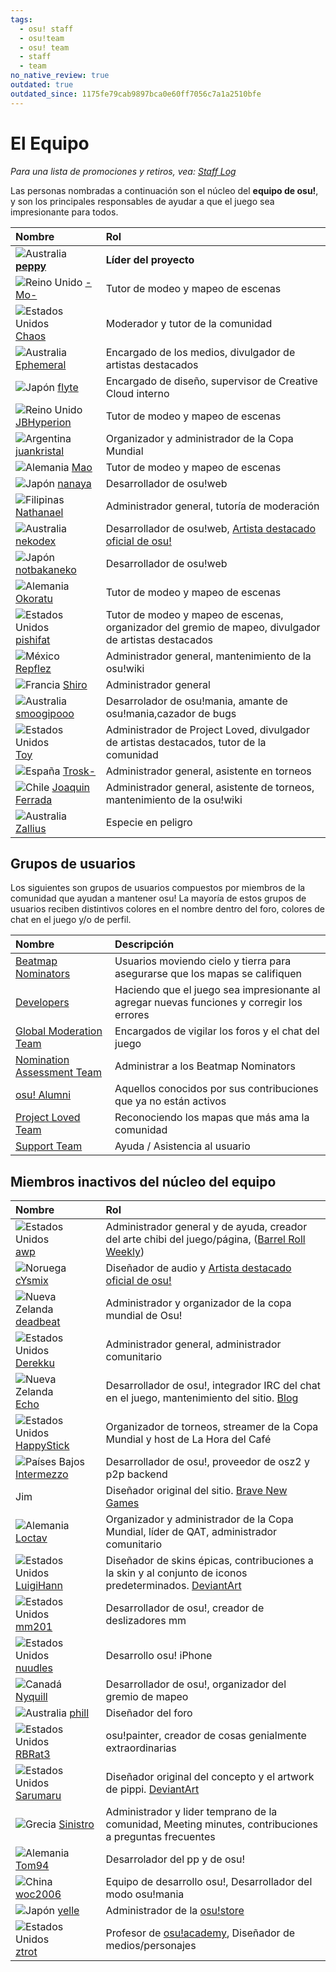 ```yaml
---
tags:
  - osu! staff
  - osu!team
  - osu! team
  - staff
  - team
no_native_review: true
outdated: true
outdated_since: 1175fe79cab9897bca0e60ff7056c7a1a2510bfe
---
```


# El Equipo

*Para una lista de promociones y retiros, vea: [Staff Log](/wiki/Staff_Log)*

Las personas nombradas a continuación son el núcleo del **equipo de osu!**, y son los principales responsables de ayudar a que el juego sea impresionante para todos.

| Nombre | Rol |
| :-- | :-- |
| ![][flag_AU] **[peppy](https://osu.ppy.sh/users/2)** | **Líder del proyecto** |
| ![][flag_GB] [-Mo-](https://osu.ppy.sh/users/2202163) | Tutor de modeo y mapeo de escenas |
| ![][flag_US] [Chaos](https://osu.ppy.sh/users/2628870) | Moderador y tutor de la comunidad |
| ![][flag_AU] [Ephemeral](https://osu.ppy.sh/users/102335) | Encargado de los medios, divulgador de artistas destacados |
| ![][flag_JP] [flyte](https://osu.ppy.sh/users/3103765) | Encargado de diseño, supervisor de Creative Cloud interno |
| ![][flag_GB] [JBHyperion](https://osu.ppy.sh/users/4879508) | Tutor de modeo y mapeo de escenas |
| ![][flag_AR] [juankristal](https://osu.ppy.sh/users/443656) | Organizador y administrador de la Copa Mundial |
| ![][flag_DE] [Mao](https://osu.ppy.sh/users/2204515) | Tutor de modeo y mapeo de escenas |
| ![][flag_JP] [nanaya](https://osu.ppy.sh/users/2387883) | Desarrollador de osu!web |
| ![][flag_PH] [Nathanael](https://osu.ppy.sh/users/2295078) | Administrador general, tutoría de moderación |
| ![][flag_AU] [nekodex](https://osu.ppy.sh/users/102) | Desarrollador de osu!web, [Artista destacado oficial de osu!](https://osu.ppy.sh/beatmaps/artists/1) |
| ![][flag_JP] [notbakaneko](https://osu.ppy.sh/users/10751776) | Desarrollador de osu!web |
| ![][flag_DE] [Okoratu](https://osu.ppy.sh/users/1623405) | Tutor de modeo y mapeo de escenas |
| ![][flag_US] [pishifat](https://osu.ppy.sh/users/3178418) | Tutor de modeo y mapeo de escenas, organizador del gremio de mapeo, divulgador de artistas destacados |
| ![][flag_MX] [Repflez](https://osu.ppy.sh/users/201392) | Administrador general, mantenimiento de la osu!wiki |
| ![][flag_FR] [Shiro](https://osu.ppy.sh/users/113005) | Administrador general |
| ![][flag_AU] [smoogipooo](https://osu.ppy.sh/users/1040328) | Desarrolador de osu!mania, amante de osu!mania,cazador de bugs |
| ![][flag_US] [Toy](https://osu.ppy.sh/users/2757689) | Administrador de Project Loved, divulgador de artistas destacados, tutor de la comunidad |
| ![][flag_ES] [Trosk-](https://osu.ppy.sh/users/3469385) | Administrador general, asistente en torneos |
| ![][flag_CL] [Joaquin Ferrada](https://osu.ppy.sh/users/24260289) | Administrador general, asistente de torneos, mantenimiento de la osu!wiki |
| ![][flag_AU] [Zallius](https://osu.ppy.sh/users/55) | Especie en peligro |

## Grupos de usuarios

Los siguientes son grupos de usuarios compuestos por miembros de la comunidad que ayudan a mantener osu! La mayoría de estos grupos de usuarios reciben distintivos colores en el nombre dentro del foro, colores de chat en el juego y/o de perfil.

| Nombre | Descripción |
| :-- | :-- |
| [Beatmap Nominators](Beatmap_Nominators) | Usuarios moviendo cielo y tierra para asegurarse que los mapas se califiquen |
| [Developers](Developers) | Haciendo que el juego sea impresionante al agregar nuevas funciones y corregir los errores |
| [Global Moderation Team](Global_Moderation_Team) | Encargados de vigilar los foros y el chat del juego |
| [Nomination Assessment Team](Nomination_Assessment_Team) | Administrar a los Beatmap Nominators |
| [osu! Alumni](osu!_Alumni) | Aquellos conocidos por sus contribuciones que ya no están activos |
| [Project Loved Team](Project_Loved_Team) | Reconociendo los mapas que más ama la comunidad |
| [Support Team](Support_Team) | Ayuda / Asistencia al usuario |

## Miembros inactivos del núcleo del equipo

| Nombre | Rol |
| :-- | :-- |
| ![][flag_US] [awp](https://osu.ppy.sh/users/2650) | Administrador general y de ayuda, creador del arte chibi del juego/página, ([Barrel Roll Weekly](http://brw.twinkfish.com/)) |
| ![][flag_NO] [cYsmix](https://osu.ppy.sh/users/272870) | Diseñador de audio y [Artista destacado oficial de osu!](https://osu.ppy.sh/beatmaps/artists/2) |
| ![][flag_NZ] [deadbeat](https://osu.ppy.sh/users/128370) | Administrador y organizador de la copa mundial de Osu! |
| ![][flag_US] [Derekku](https://osu.ppy.sh/users/91341) | Administrador general, administrador comunitario |
| ![][flag_NZ] [Echo](https://osu.ppy.sh/users/431) | Desarrollador de osu!, integrador IRC del chat en el juego, mantenimiento del sitio. [Blog](http://blog.echo.sh/) |
| ![][flag_US] [HappyStick](https://osu.ppy.sh/users/256802) | Organizador de torneos, streamer de la Copa Mundial y host de La Hora del Café |
| ![][flag_NL] [Intermezzo](https://osu.ppy.sh/users/136842) | Desarrollador de osu!, proveedor de osz2 y p2p backend |
| [][flag_US] Jim | Diseñador original del sitio. [Brave New Games](http://www.bravegamer.com/) |
| ![][flag_DE] [Loctav](https://osu.ppy.sh/users/71366) | Organizador y administrador de la Copa Mundial, líder de QAT, administrador comunitario |
| ![][flag_US] [LuigiHann](https://osu.ppy.sh/users/1079) | Diseñador de skins épicas, contribuciones a la skin y al conjunto de iconos predeterminados. [DeviantArt](https://luigihann.deviantart.com/) |
| ![][flag_US] [mm201](https://osu.ppy.sh/users/30655) | Desarrollador de osu!, creador de deslizadores mm |
| ![][flag_US] [nuudles](https://osu.ppy.sh/users/21312) | Desarrollo osu! iPhone |
| ![][flag_CA] [Nyquill](https://osu.ppy.sh/users/682935) | Desarrollador de osu!, organizador del gremio de mapeo |
| ![][flag_AU] [phill](https://osu.ppy.sh/users/53) | Diseñador del foro |
| ![][flag_US] [RBRat3](https://osu.ppy.sh/users/307202) | osu!painter, creador de cosas genialmente extraordinarias |
| ![][flag_US] [Sarumaru](https://osu.ppy.sh/users/9427) | Diseñador original del concepto y el artwork de pippi. [DeviantArt](https://sarumaru.deviantart.com/) |
| ![][flag_GR] [Sinistro](https://osu.ppy.sh/users/5530) | Administrador y lider temprano de la comunidad, Meeting minutes, contribuciones a preguntas frecuentes |
| ![][flag_DE] [Tom94](https://osu.ppy.sh/users/1857058) | Desarrolador del pp y de osu! |
| ![][flag_CN] [woc2006](https://osu.ppy.sh/users/1105845) | Equipo de desarrollo osu!, Desarrollador del modo osu!mania |
| ![][flag_JP] [yelle](https://osu.ppy.sh/users/4916903) | Administrador de la [osu!store](https://osu.ppy.sh/store/listing) |
| ![][flag_US] [ztrot](https://osu.ppy.sh/users/24260289) | Profesor de [osu!academy](/wiki/osu!academy), Diseñador de medios/personajes |

[flag_AR]: /wiki/shared/flag/AR.gif "Argentina"
[flag_AU]: /wiki/shared/flag/AU.gif "Australia"
[flag_CA]: /wiki/shared/flag/CA.gif "Canadá"
[flag_CL]: /wiki/shared/flag/CL.gif "Chile"
[flag_CN]: /wiki/shared/flag/CN.gif "China"
[flag_DE]: /wiki/shared/flag/DE.gif "Alemania"
[flag_ES]: /wiki/shared/flag/ES.gif "España"
[flag_FR]: /wiki/shared/flag/FR.gif "Francia"
[flag_GB]: /wiki/shared/flag/GB.gif "Reino Unido"
[flag_GR]: /wiki/shared/flag/GR.gif "Grecia"
[flag_JP]: /wiki/shared/flag/JP.gif "Japón"
[flag_MX]: /wiki/shared/flag/MX.gif "México"
[flag_NL]: /wiki/shared/flag/NL.gif "Países Bajos"
[flag_NO]: /wiki/shared/flag/NO.gif "Noruega"
[flag_NZ]: /wiki/shared/flag/NZ.gif "Nueva Zelanda"
[flag_PH]: /wiki/shared/flag/PH.gif "Filipinas"
[flag_US]: /wiki/shared/flag/US.gif "Estados Unidos"
